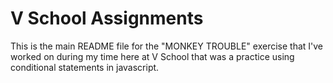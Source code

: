 V School Assignments  
====================

This is the main README file for the "MONKEY TROUBLE" exercise that I've worked on during my time here at V School that was a practice using conditional statements in javascript.
